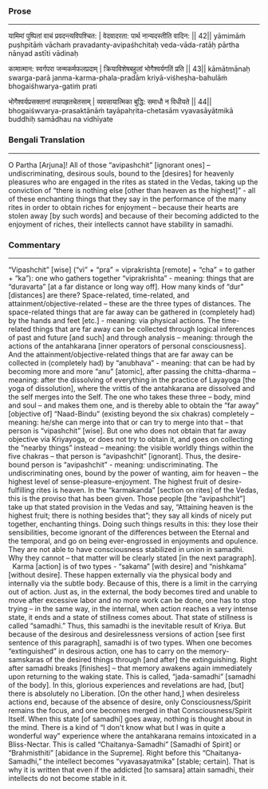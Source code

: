 ### Prose 
 --- 
यामिमां पुष्पितां वाचं प्रवदन्त्यविपश्चित: |
वेदवादरता: पार्थ नान्यदस्तीति वादिन: || 42||
yāmimāṁ puṣhpitāṁ vāchaṁ pravadanty-avipaśhchitaḥ
veda-vāda-ratāḥ pārtha nānyad astīti vādinaḥ

कामात्मान: स्वर्गपरा जन्मकर्मफलप्रदाम् |
क्रियाविशेषबहुलां भोगैश्वर्यगतिं प्रति || 43||
kāmātmānaḥ swarga-parā janma-karma-phala-pradām
kriyā-viśheṣha-bahulāṁ bhogaiśhwarya-gatiṁ prati

भोगैश्वर्यप्रसक्तानां तयापहृतचेतसाम् |
व्यवसायात्मिका बुद्धि: समाधौ न विधीयते || 44||
bhogaiśwvarya-prasaktānāṁ tayāpahṛita-chetasām
vyavasāyātmikā buddhiḥ samādhau na vidhīyate

### Bengali Translation 
 --- 
O Partha [Arjuna]! All of those “avipashchit” [ignorant ones] – undiscriminating, desirous souls, bound to the [desires] for heavenly pleasures who are engaged in the rites as stated in the Vedas, taking up the conviction of “there is nothing else [other than heaven as the highest]” - all of these enchanting things that they say in the performance of the many rites in order to obtain riches for enjoyment – because their hearts are stolen away [by such words] and because of their becoming addicted to the enjoyment of riches, their intellects cannot have stability in samadhi.

### Commentary 
 --- 
“Vipashchit” [wise] (“vi” + “pra” = viprakrishta [remote] + “cha” = to gather + “ka”): one who gathers together “viprakrishta” - meaning: things that are “duravarta” [at a far distance or long way off]. How many kinds of “dur” [distances] are there? Space-related, time-related, and attainment/objective-related – these are the three types of distances. The space-related things that are far away can be gathered in (completely had) by the hands and feet [etc.] - meaning: via physical actions. The time-related things that are far away can be collected through logical inferences of past and future [and such] and through analysis – meaning: through the actions of the antahkarana [inner operators of personal consciousness]. And the attainment/objective-related things that are far away can be collected in (completely had) by “anubhava” - meaning: that can be had by becoming more and more “anu” [atomic], after passing the chitta-dharma – meaning: after the dissolving of everything in the practice of Layayoga [the yoga of dissolution], where the vrittis of the antahkarana are dissolved and the self merges into the Self. The one who takes these three – body, mind and soul – and makes them one, and is thereby able to obtain the “far away” [objective of] “Naad-Bindu” (existing beyond the six chakras) completely – meaning: he/she can merge into that or can try to merge into that – that person is “vipashchit” [wise]. But one who does not obtain that far away objective via Kriyayoga, or does not try to obtain it, and goes on collecting the “nearby things” instead – meaning: the visible worldly things within the five chakras – that person is “avipashchit” [ignorant]. Thus, the desire-bound person is “avipashchit” - meaning: undiscriminating. The undiscriminating ones, bound by the power of wanting, aim for heaven – the highest level of sense-pleasure-enjoyment. The highest fruit of desire-fulfilling rites is heaven. In the “karmakanda” [section on rites] of the Vedas, this is the proviso that has been given. Those people [the “avipashchit”] take up that stated provision in the Vedas and say, “Attaining heaven is the highest fruit; there is nothing besides that”; they say all kinds of nicely put together, enchanting things. Doing such things results in this: they lose their sensibilities, become ignorant of the differences between the Eternal and the temporal, and go on being ever-engrossed in enjoyments and opulence. They are not able to have consciousness stabilized in union in samadhi. Why they cannot – that matter will be clearly stated [in the next paragraph].
 
Karma [action] is of two types - “sakama” [with desire] and “nishkama” [without desire]. These happen externally via the physical body and internally via the subtle body. Because of this, there is a limit in the carrying out of action. Just as, in the external, the body becomes tired and unable to move after excessive labor and no more work can be done, one has to stop trying – in the same way, in the internal, when action reaches a very intense state, it ends and a state of stillness comes about. That state of stillness is called “samadhi.” Thus, this samadhi is the inevitable result of Kriya. But because of the desirous and desirelessness versions of action [see first sentence of this paragraph], samadhi is of two types. When one becomes “extinguished” in desirous action, one has to carry on the memory-samskaras of the desired things through [and after] the extinguishing. Right after samadhi breaks [finishes] – that memory awakens again immediately upon returning to the waking state. This is called, “jada-samadhi” [samadhi of the body]. In this, glorious experiences and revelations are had, [but] there is absolutely no Liberation. [On the other hand,] when desireless actions end, because of the absence of desire, only Consciousness/Spirit remains the focus, and one becomes merged in that Consciousness/Spirit Itself. When this state [of samadhi] goes away, nothing is thought about in the mind. There is a kind of “I don't know what but I was in quite a wonderful way” experience where the antahkarana remains intoxicated in a Bliss-Nectar. This is called “Chaitanya-Samadhi” [Samadhi of Spirit] or “Brahmisthiti” [abidance in the Supreme]. Right before this “Chaitanya-Samadhi,” the intellect becomes “vyavasayatmika” [stable; certain]. That is why it is written that even if the addicted [to samsara] attain samadhi, their intellects do not become stable in it.
